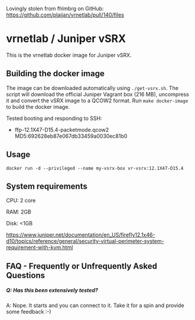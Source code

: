 Lovingly stolen from fhlmbrg on GitHub: https://github.com/plajjan/vrnetlab/pull/140/files


vrnetlab / Juniper vSRX
==================================
This is the vrnetlab docker image for Juniper vSRX.


Building the docker image
-------------------------
The image can be downloaded automatically using ```./get-vsrx.sh```. The script will download the official Juniper Vagrant box (216 MB), uncompress it and convert the vSRX image to a QCOW2 format.
Run ```make docker-image``` to build the docker image.

Tested booting and responding to SSH:
 * ffp-12.1X47-D15.4-packetmode.qcow2   MD5:692628eb87e067db33459a0030ec81b0

Usage
-----
```
docker run -d --privileged --name my-vsrx-box vr-vsrx:12.1X47-D15.4
```


System requirements
-------------------
CPU: 2 core

RAM: 2GB

Disk: <1GB

https://www.juniper.net/documentation/en_US/firefly12.1x46-d10/topics/reference/general/security-virtual-perimeter-system-requirement-with-kvm.html


FAQ - Frequently or Unfrequently Asked Questions
-------------------------------------------------
##### Q: Has this been extensively tested?
A: Nope. It starts and you can connect to it. Take it for a spin and provide
some feedback :-)
